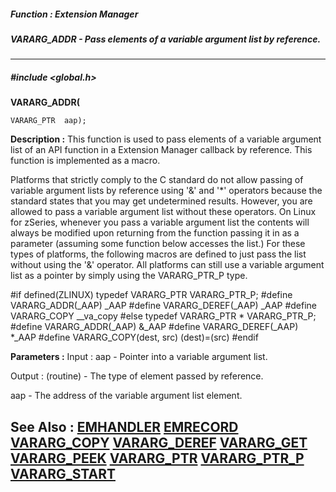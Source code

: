 ##### Function : Extension Manager
##### VARARG_ADDR -  Pass elements of a variable argument list by reference.
---
##### #include <global.h>
<type> **VARARG_ADDR(**

	VARARG_PTR  aap);
**Description :**
This function is used to pass elements of a variable argument list of an API 
function in a Extension Manager callback by reference.  This function is 
implemented as a macro.

Platforms that strictly comply to the C standard do not allow passing of 
variable argument lists by reference using '&' and '*' operators because the 
standard states that you may get undetermined results.  However, you are 
allowed to pass a variable argument list without these operators.  On Linux for 
zSeries, whenever you pass a variable argument list the contents will always be 
modified upon returning from the function passing it in as a parameter 
(assuming some function below accesses the list.)  For these types of 
platforms, the following macros are defined to just pass the list without using 
the '&' operator.  All platforms can still use a variable argument list as a 
pointer by simply using the VARARG_PTR_P type.

#if defined(ZLINUX)
typedef VARARG_PTR VARARG_PTR_P;
#define VARARG_ADDR(_AAP) _AAP
#define VARARG_DEREF(_AAP) _AAP
#define VARARG_COPY __va_copy
#else
typedef VARARG_PTR * VARARG_PTR_P;
#define VARARG_ADDR(_AAP) &_AAP
#define VARARG_DEREF(_AAP) *_AAP
#define VARARG_COPY(dest, src) (dest)=(src)
#endif

**Parameters :**
Input :
aap  -   Pointer into a variable argument list.

Output :
(routine)  -  The type of element passed by reference. 


aap  -  The address of the variable argument list element.

**See Also :**
[EMHANDLER](D:/md_files/EMHANDLER.md)
[EMRECORD](D:/md_files/EMRECORD.md)
[VARARG_COPY](D:/md_files/VARARG_COPY.md)
[VARARG_DEREF](D:/md_files/VARARG_DEREF.md)
[VARARG_GET](D:/md_files/VARARG_GET.md)
[VARARG_PEEK](D:/md_files/VARARG_PEEK.md)
[VARARG_PTR](D:/md_files/VARARG_PTR.md)
[VARARG_PTR_P](D:/md_files/VARARG_PTR_P.md)
[VARARG_START](D:/md_files/VARARG_START.md)
---
